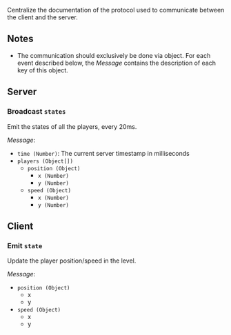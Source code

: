 Centralize the documentation of the protocol used to communicate between the
client and the server.


## Notes

- The communication should exclusively be done via object. For each event
  described below, the _Message_ contains the description of each key of this
  object.


## Server

### Broadcast `states`

Emit the states of all the players, every 20ms.

_Message_:

  - `time (Number)`: The current server timestamp in milliseconds
  - `players (Object[])`
    - `position (Object)`
      - `x (Number)`
      - `y (Number)`
    - `speed (Object)`
      - `x (Number)`
      - `y (Number)`


## Client

### Emit `state`

Update the player position/speed in the level.

_Message_:

  - `position (Object)`
    - x
    - y
  - `speed (Object)`
    - x
    - y
